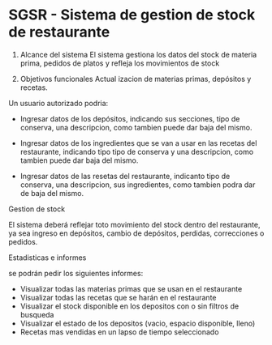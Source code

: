 # SGSR - Sistema de gestion de stock de restaurante

1) Alcance del sistema
  El sistema gestiona los datos del stock de materia prima, 
  pedidos de platos y refleja los movimientos de stock

2) Objetivos funcionales
  Actual izacion de materias primas, depósitos y recetas.

Un usuario autorizado podria:
- Ingresar datos de los depósitos, indicando sus secciones, 
  tipo de conserva, una descripcion, como tambien puede dar baja del mismo.

- Ingresar datos de los ingredientes que se van a usar en las recetas del restaurante, 
  indicando tipo tipo de conserva y una descripcion, como tambien puede dar baja del mismo.

- Ingresar datos de las resetas del restaurante, indicanto tipo de conserva, 
  una descripcion, sus ingredientes, como tambien podra dar de baja del mismo.

Gestion de stock

  El sistema deberá reflejar toto movimiento del stock dentro del restaurante,
  ya sea ingreso en depósitos, cambio de depósitos, perdidas, correcciones o pedidos.

Estadisticas e informes

  se podrán pedir los siguientes informes:
  - Visualizar todas las materias primas que se usan en el restaurante
  - Visualizar todas las recetas que se harán en el restaurante
  - Visualizar el stock disponible en los depositos con o sin filtros de busqueda
  - Visualizar el estado de los depositos (vacio, espacio disponible, lleno)
  - Recetas mas vendidas en un lapso de tiempo seleccionado
